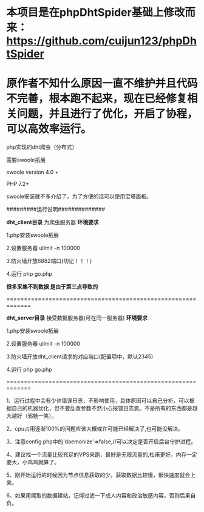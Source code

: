 # 本项目是在phpDhtSpider基础上修改而来：https://github.com/cuijun123/phpDhtSpider
# 原作者不知什么原因一直不维护并且代码不完善，根本跑不起来，现在已经修复相关问题，并且进行了优化，开启了协程，可以高效率运行。

php实现的dht爬虫（分布式）

需要swoole拓展

swoole version 4.0 +

PHP 7.2+

swoole安装就不多介绍了，为了方便的话可以使用宝塔面板。

#########运行说明##############

**dht_client目录** 为爬虫服务器 **环境要求**

1.php安装swoole拓展

2.设置服务器 ulimit -n 100000

3.防火墙开放6882端口(切记！！！)

4.运行 php go.php

**很多采集不到数据 是由于第三点导致的**

=============================================================

**dht_server目录** 接受数据服务器(可在同一服务器) **环境要求**

1.php安装swoole拓展

2.设置服务器 ulimit -n 100000

3.防火墙开放dht_client请求的对应端口(配置项中，默认2345)

4.运行 php go.php

=============================================================

1、运行过程中会有少许错误日志，不影响使用，具体原因可以自己分析，可以根据自己的机器优化，但不要乱改参数不然小心报错日志疯。不是所有的东西都是越大越好（邪魅一笑）。

2、cpu占用逐渐100%的问题应该大概或许可能已经解决了,也可能没解决。

3、注意config.php中的'daemonize'=>false,//可以决定是否开启后台守护进程。

4、建议找一个流量比较充足的VPS来跑，最好是无限流量的,杜甫更好。内存一定要大，小鸡鸡就算了。

5、刚开始运行的时候因为节点信息获取的少，获取数据比较慢，很快速度就会上来。

6、如果用爬取的数据建站，记得过滤一下成人内容和政治敏感内容，否则后果自负。

